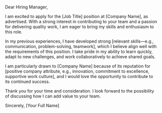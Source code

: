 Dear Hiring Manager,

I am excited to apply for the [Job Title] position at [Company Name], as advertised. With a strong interest in contributing to your team and a passion for delivering quality work, I am eager to bring my skills and enthusiasm to this role.

In my previous experiences, I have developed strong [relevant skills—e.g., communication, problem-solving, teamwork], which I believe align well with the requirements of this position. I take pride in my ability to learn quickly, adapt to new challenges, and work collaboratively to achieve shared goals.

I am particularly drawn to [Company Name] because of its reputation for [positive company attribute, e.g., innovation, commitment to excellence, supportive work culture], and I would love the opportunity to contribute to its continued success.

Thank you for your time and consideration. I look forward to the possibility of discussing how I can add value to your team.

Sincerely,
[Your Full Name]
